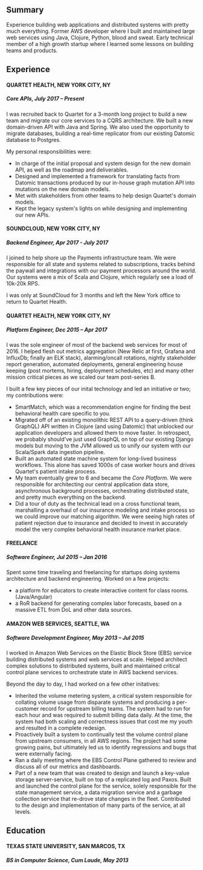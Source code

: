 ## Summary

Experience building web applications and distributed systems with pretty much everything. Former AWS developer where I built and maintained large web services using Java, Clojure, Python, blood and sweat. Early technical member of a high growth startup where I learned some lessons on building teams and products.

## Experience

#### QUARTET HEALTH, NEW YORK CITY, NY

##### Core APIs, July 2017 – Present

I was recruited back to Quartet for a 3-month long project to build a new team and migrate our core services to a CQRS architecture. We built a new domain-driven API with Java and Spring. We also used the opportunity to migrate databases, building a real-time replicator from our existing Datomic database to Postgres.

My personal responsibilities were:

* In charge of the initial proposal and system design for the new domain API, as well as the roadmap and deliverables.
* Designed and implemented a framework for translating facts from Datomic transactions produced by our in-house graph mutation API into mutations on the new domain models.
* Met with stakeholders from other teams to help design Quartet's domain models.
* Kept the legacy system's lights on while designing and implementing our new APIs.

#### SOUNDCLOUD, NEW YORK CITY, NY

##### Backend Engineer, Apr 2017 - July 2017

I joined to help shore up the Payments infrastructure team. We were responsible for all state and systems related to subscriptions, tracks behind the paywall and integrations with our payment processors around the world. Our systems were a mix of Scala and Clojure, which regularly see a load of 10k-20k RPS.

I was only at SoundCloud for 3 months and left the New York office to return to Quartet Health.

#### QUARTET HEALTH, NEW YORK CITY, NY

##### Platform Engineer, Dec 2015 – Apr 2017

I was the sole engineer of most of the backend web services for most of 2016. I helped flesh out metrics aggregation (New Relic at first, Grafana and InfluxDb; finally an ELK stack), alarming/oncall rotations, nightly stakeholder report generation, automated deployments, general engineering house keeping (post mortems, hiring, deployment schedules, etc) and many other mission critical pieces as we scaled our team post-series B.

I built a few key pieces of our inital technology and led an initiative or two; my contributions were:
* SmartMatch, which was a recommendation engine for finding the best behavioral health care specific to you.
* Migrated off of an existing monolithic REST API to a query-driven (think GraphQL) API written in Clojure (and using Datomic) that unblocked our application developers and allowed them to move faster. In retrospect, we probably should've just used GraphQL on top of our existing Django models but moving to the JVM allowed us to unify our system with our Scala/Spark data ingestion pipeline.
* Built an automated state machine system for long-lived business workflows. This alone has saved 1000s of case worker hours and drives Quartet's patient intake process.
* My team eventually grew to 6 and became the _Core Platform_. We were responsible for architecting our central application data store, asynchronous background processes, orchestrating distributed state, and pretty much everything on the backend.
* Did a tour of duty as the technical lead on a cross functional team, marshalling a overhaul of our insurance modeling and intake process so we could improve our matching algorithm. We were seeing high rates of patient rejection due to insurance and decided to invest in accurately model the very complex behavioral health insurance market place.

#### FREELANCE

##### Software Engineer, Jul 2015 – Jan 2016

Spent some time traveling and freelancing for startups doing systems architecture and backend engineering. Worked on a few projects:
* a platform for educators to create interactive content for class rooms. (Java/Angular) 
* a RoR backend for generating complex labor forecasts, based on a massive ETL from DoL and other data sources.


#### AMAZON WEB SERVICES, SEATTLE, WA

##### Software Development Engineer, May 2013 – Jul 2015

I worked in Amazon Web Services on the Elastic Block Store (EBS) service building distributed systems and web services at scale. Helped architect complex solutions to distributed systems, built and maintained critical control plane services to orchestrate state in AWS backend services. 

Beyond the day to day, I had worked on a few other initatives:

* Inherited the volume metering system, a critical system responsible for collating volume usage from disparate systems and producing a per-customer record for upstream billing teams. The system had to run for each hour and was required to submit billing data daily. At the time, the system had both scaling and correctness issues that cost me my youth and resulted in a complete redesign.
* Proactively built a system to continually test the volume control plane from upstream consumers, in all AWS regions. The project had some growing pains, but ultimately led us to identify regressions and bugs that were externally facing.
* Ran a daily meeting where the EBS Control Plane gathered to review and discuss all of our metrics and dashboards.
* Part of a new team that was created to design and launch a key-value storage server-service, built on top of a replicated log and Paxos. Built and launched the control plane for the service, solely responsible for the state management service, a data migration service and a garbage
collection service that re-drove state changes in the fleet. Contributed to the design and implementation of many parts of the service, at all levels.

## Education

#### TEXAS STATE UNIVERSITY, SAN MARCOS, TX
##### BS in Computer Science, Cum Laude, May 2013
